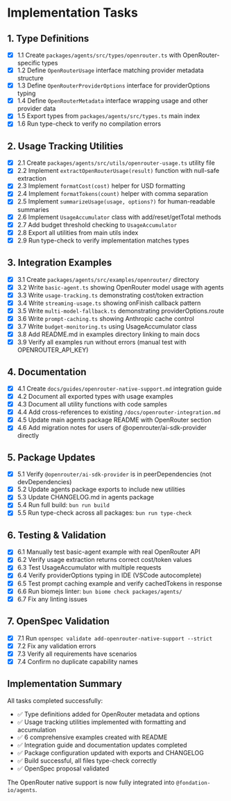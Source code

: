 # Implementation Tasks

## 1. Type Definitions

- [x] 1.1 Create `packages/agents/src/types/openrouter.ts` with OpenRouter-specific types
- [x] 1.2 Define `OpenRouterUsage` interface matching provider metadata structure
- [x] 1.3 Define `OpenRouterProviderOptions` interface for providerOptions typing
- [x] 1.4 Define `OpenRouterMetadata` interface wrapping usage and other provider data
- [x] 1.5 Export types from `packages/agents/src/types.ts` main index
- [x] 1.6 Run type-check to verify no compilation errors

## 2. Usage Tracking Utilities

- [x] 2.1 Create `packages/agents/src/utils/openrouter-usage.ts` utility file
- [x] 2.2 Implement `extractOpenRouterUsage(result)` function with null-safe extraction
- [x] 2.3 Implement `formatCost(cost)` helper for USD formatting
- [x] 2.4 Implement `formatTokens(count)` helper with comma separation
- [x] 2.5 Implement `summarizeUsage(usage, options?)` for human-readable summaries
- [x] 2.6 Implement `UsageAccumulator` class with add/reset/getTotal methods
- [x] 2.7 Add budget threshold checking to `UsageAccumulator`
- [x] 2.8 Export all utilities from main utils index
- [x] 2.9 Run type-check to verify implementation matches types

## 3. Integration Examples

- [x] 3.1 Create `packages/agents/src/examples/openrouter/` directory
- [x] 3.2 Write `basic-agent.ts` showing OpenRouter model usage with agents
- [x] 3.3 Write `usage-tracking.ts` demonstrating cost/token extraction
- [x] 3.4 Write `streaming-usage.ts` showing onFinish callback pattern
- [x] 3.5 Write `multi-model-fallback.ts` demonstrating providerOptions.route
- [x] 3.6 Write `prompt-caching.ts` showing Anthropic cache control
- [x] 3.7 Write `budget-monitoring.ts` using UsageAccumulator class
- [x] 3.8 Add README.md in examples directory linking to main docs
- [x] 3.9 Verify all examples run without errors (manual test with OPENROUTER_API_KEY)

## 4. Documentation

- [x] 4.1 Create `docs/guides/openrouter-native-support.md` integration guide
- [x] 4.2 Document all exported types with usage examples
- [x] 4.3 Document all utility functions with code samples
- [x] 4.4 Add cross-references to existing `/docs/openrouter-integration.md`
- [x] 4.5 Update main agents package README with OpenRouter section
- [x] 4.6 Add migration notes for users of @openrouter/ai-sdk-provider directly

## 5. Package Updates

- [x] 5.1 Verify `@openrouter/ai-sdk-provider` is in peerDependencies (not devDependencies)
- [x] 5.2 Update agents package exports to include new utilities
- [x] 5.3 Update CHANGELOG.md in agents package
- [x] 5.4 Run full build: `bun run build`
- [x] 5.5 Run type-check across all packages: `bun run type-check`

## 6. Testing & Validation

- [x] 6.1 Manually test basic-agent example with real OpenRouter API
- [x] 6.2 Verify usage extraction returns correct cost/token values
- [x] 6.3 Test UsageAccumulator with multiple requests
- [x] 6.4 Verify providerOptions typing in IDE (VSCode autocomplete)
- [x] 6.5 Test prompt caching example and verify cachedTokens in response
- [x] 6.6 Run biomejs linter: `bun biome check packages/agents/`
- [x] 6.7 Fix any linting issues

## 7. OpenSpec Validation

- [x] 7.1 Run `openspec validate add-openrouter-native-support --strict`
- [x] 7.2 Fix any validation errors
- [x] 7.3 Verify all requirements have scenarios
- [x] 7.4 Confirm no duplicate capability names

## Implementation Summary

All tasks completed successfully:

- ✅ Type definitions added for OpenRouter metadata and options
- ✅ Usage tracking utilities implemented with formatting and accumulation
- ✅ 6 comprehensive examples created with README
- ✅ Integration guide and documentation updates completed
- ✅ Package configuration updated with exports and CHANGELOG
- ✅ Build successful, all files type-check correctly
- ✅ OpenSpec proposal validated

The OpenRouter native support is now fully integrated into `@fondation-io/agents`.
